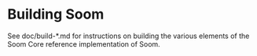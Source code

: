 Building Soom
=============

See doc/build-*.md for instructions on building the various
elements of the Soom Core reference implementation of Soom.
